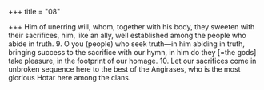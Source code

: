 +++
title = "08"

+++
Him of unerring will, whom, together with his body, they sweeten with  their sacrifices,
him, like an ally, well established among the people who abide in truth. 9. O you (people) who seek truth—in him abiding in truth, bringing success  to the sacrifice with our hymn,
in him do they [=the gods] take pleasure, in the footprint of our homage. 10. Let our sacrifices come in unbroken sequence here to the best of the  Aṅgirases,
who is the most glorious Hotar here among the clans.